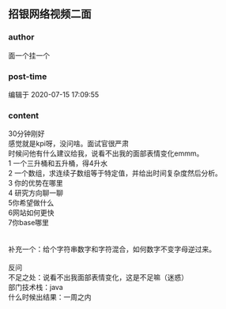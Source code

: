 ## 招银网络视频二面
### author 
面一个挂一个
### post-time 

编辑于  2020-07-15 17:09:55
### content 
<div class="post-topic-des nc-post-content">
 30分钟刚好
 <br/>
 感觉就是kpi呀，没问啥。面试官很严肃
 <br/>
 时候问他有什么建议给我，说看不出我的面部表情变化emmm。
 <br/>
 1 一个三升桶和五升桶，得4升水
 <br/>
 2 一个数组，求连续子数组等于特定值，并给出时间复杂度然后分析。
 <br/>
 3 你的优势在哪里
 <br/>
 4 研究方向聊一聊
 <br/>
 5你希望做什么
 <br/>
 6网站如何更快
 <br/>
 7你base哪里
 <br/>
 <br/>
 <br/>
 补充一个：给个字符串数字和字符混合，如何数字不变字母逆过来。
 <br/>
 <br/>
 反问
 <br/>
 不足之处：说看不出我面部表情变化，这是不足嘛（迷惑）
 <br/>
 部门技术栈：java
 <br/>
 什么时候出结果：一周之内
</div>
